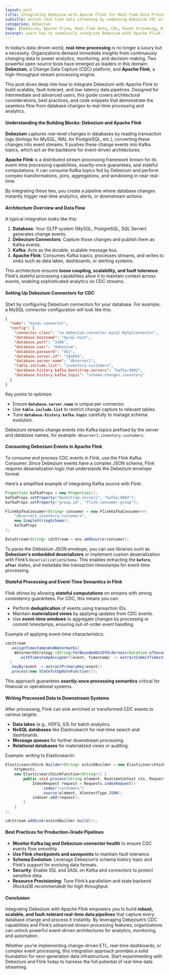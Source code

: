 ```yaml
---
layout: post  
title: Integrating Debezium with Apache Flink for Real-Time Data Processing Mastery  
subtitle: Unlock real-time data streaming by combining Debezium CDC with Apache Flink for scalable event-driven architectures  
categories: Debezium  
tags: [Debezium, Apache Flink, Real-Time Data, CDC, Event Streaming, Big Data, Kafka, Stream Processing]  
excerpt: Learn how to seamlessly integrate Debezium with Apache Flink to achieve robust, real-time data processing pipelines using Change Data Capture and stream analytics.  
---
```

In today’s data-driven world, **real-time processing** is no longer a luxury but a necessity. Organizations demand immediate insights from continuously changing data to power analytics, monitoring, and decision-making. Two powerful open-source tools have emerged as leaders in this domain: **Debezium**, a Change Data Capture (CDC) platform, and **Apache Flink**, a high-throughput stream processing engine.

This post dives deep into how to integrate Debezium with Apache Flink to build scalable, fault-tolerant, and low-latency data pipelines. Designed for intermediate and advanced users, this guide covers architectural considerations, best practices, and code snippets that demonstrate the seamless flow from database changes to real-time processing and analytics.

#### Understanding the Building Blocks: Debezium and Apache Flink

**Debezium** captures row-level changes in databases by reading transaction logs (binlogs for MySQL, WAL for PostgreSQL, etc.), converting these changes into event streams. It pushes these change events into Kafka topics, which act as the backbone for event-driven architectures.

**Apache Flink** is a distributed stream processing framework known for its event-time processing capabilities, exactly-once guarantees, and stateful computations. It can consume Kafka topics fed by Debezium and perform complex transformations, joins, aggregations, and windowing in near real-time.

By integrating these two, you create a pipeline where database changes instantly trigger real-time analytics, alerts, or downstream actions.

#### Architecture Overview and Data Flow

A typical integration looks like this:

1. **Database**: Your OLTP system (MySQL, PostgreSQL, SQL Server) generates change events.
2. **Debezium Connectors**: Capture those changes and publish them as Kafka events.
3. **Kafka**: Acts as the durable, scalable message bus.
4. **Apache Flink**: Consumes Kafka topics, processes streams, and writes to sinks such as data lakes, dashboards, or alerting systems.

This architecture ensures **loose coupling, scalability, and fault tolerance**. Flink’s stateful processing capabilities allow it to maintain context across events, enabling sophisticated analytics on CDC streams.

#### Setting Up Debezium Connectors for CDC

Start by configuring Debezium connectors for your database. For example, a MySQL connector configuration will look like this:

```json
{
  "name": "mysql-connector",
  "config": {
    "connector.class": "io.debezium.connector.mysql.MySqlConnector",
    "database.hostname": "mysql-host",
    "database.port": "3306",
    "database.user": "debezium",
    "database.password": "dbz",
    "database.server.id": "184054",
    "database.server.name": "dbserver1",
    "table.include.list": "inventory.customers",
    "database.history.kafka.bootstrap.servers": "kafka:9092",
    "database.history.kafka.topic": "schema-changes.inventory"
  }
}
```

Key points to optimize:

- Ensure **`database.server.name`** is unique per connector.
- Use **`table.include.list`** to restrict change capture to relevant tables.
- Tune **`database.history.kafka.topic`** carefully to manage schema evolution.

Debezium streams change events into Kafka topics prefixed by the server and database names, for example: `dbserver1.inventory.customers`.

#### Consuming Debezium Events in Apache Flink

To consume and process CDC events in Flink, use the Flink Kafka Consumer. Since Debezium events have a complex JSON schema, Flink requires deserialization logic that understands the Debezium envelope format.

Here’s a simplified example of integrating Kafka source with Flink:

```java
Properties kafkaProps = new Properties();
kafkaProps.setProperty("bootstrap.servers", "kafka:9092");
kafkaProps.setProperty("group.id", "flink-consumer-group");

FlinkKafkaConsumer<String> consumer = new FlinkKafkaConsumer<>(
    "dbserver1.inventory.customers",
    new SimpleStringSchema(),
    kafkaProps
);

DataStream<String> cdcStream = env.addSource(consumer);
```

To parse the Debezium JSON envelope, you can use libraries such as **Debezium's embedded deserializers** or implement custom deserialization with Flink’s `DeserializationSchema`. This enables extracting the **`before`**, **`after`** states, and metadata like transaction timestamps for event-time processing.

#### Stateful Processing and Event-Time Semantics in Flink

Flink shines by allowing **stateful computations** on streams with strong consistency guarantees. For CDC, this means you can:

- Perform **deduplication** of events using transaction IDs.
- Maintain **materialized views** by applying updates from CDC events.
- Use **event-time windows** to aggregate changes by processing or commit timestamps, ensuring out-of-order event handling.

Example of applying event-time characteristics:

```java
cdcStream
  .assignTimestampsAndWatermarks(
    WatermarkStrategy.<String>forBoundedOutOfOrderness(Duration.ofSeconds(5))
      .withTimestampAssigner((event, timestamp) -> extractCommitTimestamp(event))
  )
  .keyBy(event -> extractPrimaryKey(event))
  .process(new StatefulUpdateFunction());
```

This approach guarantees **exactly-once processing semantics** critical for financial or operational systems.

#### Writing Processed Data to Downstream Systems

After processing, Flink can sink enriched or transformed CDC events to various targets:

- **Data lakes** (e.g., HDFS, S3) for batch analytics.
- **NoSQL databases** like Elasticsearch for real-time search and dashboards.
- **Message queues** for further downstream processing.
- **Relational databases** for materialized views or auditing.

Example: writing to Elasticsearch:

```java
ElasticsearchSink.Builder<String> esSinkBuilder = new ElasticsearchSink.Builder<>(
    httpHosts,
    new ElasticsearchSinkFunction<String>() {
        public void process(String element, RuntimeContext ctx, RequestIndexer indexer) {
            IndexRequest request = Requests.indexRequest()
                .index("customers")
                .source(element, XContentType.JSON);
            indexer.add(request);
        }
    }
);

cdcStream.addSink(esSinkBuilder.build());
```

#### Best Practices for Production-Grade Pipelines

- **Monitor Kafka lag and Debezium connector health** to ensure CDC events flow smoothly.
- **Use Flink checkpoints and savepoints** to maintain fault tolerance.
- **Schema Evolution**: Leverage Debezium’s schema history topic and Flink’s support for evolving data formats.
- **Security**: Enable SSL and SASL on Kafka and connectors to protect sensitive data.
- **Resource Provisioning**: Tune Flink’s parallelism and state backend (RocksDB recommended) for high throughput.

#### Conclusion

Integrating Debezium with Apache Flink empowers you to build **robust, scalable, and fault-tolerant real-time data pipelines** that capture every database change and process it instantly. By leveraging Debezium’s CDC capabilities and Flink’s advanced stream processing features, organizations can unlock powerful event-driven architectures for analytics, monitoring, and automation.

Whether you’re implementing change-driven ETL, real-time dashboards, or complex event processing, this integration approach provides a solid foundation for next-generation data infrastructure. Start experimenting with Debezium and Flink today to harness the full potential of real-time data streaming.
